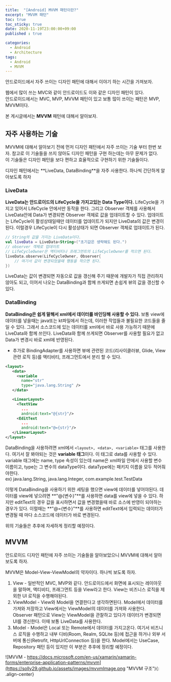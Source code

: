 ```yaml
---
title:  "[Android] MVVM 패턴이란?"
excerpt: "MVVM 패턴"
toc: true
toc_sticky: true
date: 2020-11-19T23:00:00+09:00
published : true

categories:
  - Android
  - Architecture
tags:
  - Android
  - MVVM
---
```


안드로이드에서 자주 쓰이는 디자인 패턴에 대해서 이야기 하는 시간을 가져보자.

웹에서 많이 쓰는 MVC와 같이 안드로이드도 이와 같은 디자인 패턴이 있다.  
안드로이드에서는 MVC, MVP, MVVM 패턴이 있고 보통 많이 쓰이는 패턴은 MVP, MVVM이다.

본 게시글에서는 **MVVM** 패턴에 대해서 알아보자.

## 자주 사용하는 기술

MVVM에 대해서 알아보기 전에 먼저 디자인 패턴에서 자주 쓰이는 기술 부터 한번 보자.
참고로 이 기술들을 쓰지 않아도 디자인 패턴을 구현 하는데는 아무 문제가 없다.  
이 기술들은 디자인 패턴을 보다 편하고 효율적으로 구현하기 위한 기술들이다.

디자인 패턴에서는 **LiveData, DataBinding<!--, ViewModel, Android DI(Koin, Dagger2)-->**을 자주 사용한다.
하나씩 간단하게 알아보도록 하자

### LiveData
**LiveData는 안드로이드의 LifeCycle을 가지고있는 Data Type이다.**  LifeCycle을 가지고 있어서 LifeCycle 안에서만 동작을 한다. 그리고 Observer 객체를 사용해서 LiveData안에 Data가 변경되면 Observer 객체로 값을 업데이트할 수 있다. 업데이트는 LifeCycle이 활성상태일때만 데이터를 업데이트가 되지만 LiveData의 값은 변경이된다. 이럴경우 LifeCycle이 다시 활성상태가 되면 Observer 객체로 업데이트가 된다.
```kotlin
// String의 값을 가지는 LiveData이다.
val liveData = LiveData<String>("초기값은 생략해도 된다.")
// observer 객체로 업데이트
// LifeCycleOwner은 액티비티나 프래그먼트의 LifeCycleOwner를 적으면 된다.
liveData.observe(LifeCycleOwner, Observer{
	// 여기서 값이 변경되었을때 행동을 적으면 된다.
})
```
LiveData는 값이 변경되면 자동으로 값을 갱신해 주기 때문에 개발자가 직접 관리하지 않아도 되고, 이어서 나오는 DataBinding과 함께 쓰게되면 손쉽게 뷰의 값을 갱신할 수 있다.

### DataBinding
**DataBinding은 쉽게 말해서 xml에서 데이터를 바인딩해 사용할 수 있다.** 보통 view에 데이터를 넣을때는 java또는 kt파일에서 하는데, 이러한 작업들과 불필요한 코드들을 줄일 수 있다. 그래서 소스코드에 있는 데이터를 xml에서 바로 사용 가능하기 때문에 LiveData와 함께 쓰인다. LiveData와 함께 쓰게되면 Observer를 사용할 필요가 없고 Data가 변경시 바로 xml에 반영된다.
  
  
+ 추가로 BindingAdapter를 사용하면 뷰에 관련된 코드(리사이클러뷰, Glide, View 관련 로직 등)를 액티비티, 프래그먼트에서 분리 할 수 있다.

```xml
<layout>
   <data>
     <variable
       name="str"
       type="java.lang.String" />
   </data>

   <LinearLayout>
     <TextView
       ...
       android:text="@{str}"/>
     <EditText
       ...
       android:text="@={str}"/>
   </LinearLayout>
</layout>
```
DataBinding을 사용하려면 xml에서 ```<layout>, <data>, <variable>``` 태그를 사용한다.  여기서 잘 봐야되는 것은 **variable 태그**이다. 이 태그로 data를 사용할 수 있다. variable 태그에는 name, type 속성이 있는데 name은 xml파일 안에서 사용할 변수 이름이고, type는 그 변수의 dataType이다. dataType에는 패키지 이름을 모두 적어줘야한다.   
ex) java.lang.String, java.lang.Integer, com.example.test.TestData
  
이렇게 DataBinding을 사용하기 위한 세팅을 했으면 view에 데이터를 넣어야된다. 데이터를 view에 넣으려면 **"@{변수}"**를 사용하면 data를 view에 넣을 수 있다. 하지만 editText의 경우 값을 표시하면서 값을 변경했을때 바로 소스에 반영이 되야하는 경우가 있다. 이럴때는 **"@={변수}"**를 사용하면 editText에서 입력되는 데이터가 변경될 때 마다 소스코드에 데이터가 바로 변경된다.
<!--### ViewModel
이건 나중에 공부하고 하기로-->
<!--### Android DI --> 
  
위의 기술들은 추후에 자세하게 정리할 예정이다.

## MVVM
안드로이드 디자인 패턴에 자주 쓰이는 기술들을 알아보았으니 MVVM에 대해서 알아보도록 하자.  
  
MVVM은 Model-View-ViewModel의 약자이다. 하나씩 보도록 하자.  
1. View - 일반적인 MVC, MVP와 같다. 안드로이드에서 화면에 표시되는 레이아웃을 말하며, 액티비티, 프래그먼트 등을 View라고 한다. View는 비즈니스 로직을 제외한 UI 로직을 수행해야된다. 
2. ViewModel - View와 Model을 연결한다고 생각하면된다. Model에서 데이터를 가져와 저장하고 View에서는 ViewModel의 데이터를 가져와 사용한다. Observer 패턴으로 View는 ViewModel을 관찰하고 있다가 데이터가 변경되면 UI를 갱신한다. 이때 보통 LiveData를 사용한다.
3. Model - Model은 Local 또는 Remote에서 데이터를 가지고온다. 여기서 비즈니스 로직을 수행하고 내부 디비(Room, Realm, SQLite 등)에 접근을 하거나 외부 서버에 통신(Retrofit, HttpUrlConnection 등)을 한다. Model에서는 UseCase, Repository 패턴 등이 있지만 이 부분은 추후에 정리할 예정이다.

![MVVM - https://docs.microsoft.com/en-us/xamarin/xamarin-forms/enterprise-application-patterns/mvvm](https://solly29.github.io/assets/images/mvvmImage.png "MVVM 구조"){: .align-center}